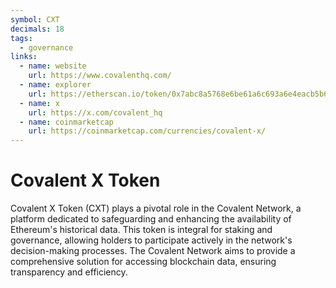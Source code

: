```yaml
---
symbol: CXT
decimals: 18
tags:
  - governance
links:
  - name: website
    url: https://www.covalenthq.com/
  - name: explorer
    url: https://etherscan.io/token/0x7abc8a5768e6be61a6c693a6e4eacb5b60602c4d
  - name: x
    url: https://x.com/covalent_hq
  - name: coinmarketcap
    url: https://coinmarketcap.com/currencies/covalent-x/
---
```


# Covalent X Token

Covalent X Token (CXT) plays a pivotal role in the Covalent Network, a platform dedicated to safeguarding and enhancing the availability of Ethereum's historical data. This token is integral for staking and governance, allowing holders to participate actively in the network's decision-making processes. The Covalent Network aims to provide a comprehensive solution for accessing blockchain data, ensuring transparency and efficiency.

